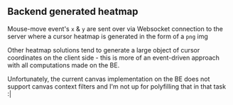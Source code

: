 ## Backend generated heatmap

Mouse-move event's `x` & `y` are sent over via Websocket connection to the server where a cursor heatmap is generated in the form of a `png` img

Other heatmap solutions tend to generate a large object of cursor coordinates on the client side - this is more of an event-driven approach with all computations made on the BE.

Unfortunately, the current canvas implementation on the BE does not support canvas context filters and I'm not up for polyfilling that in that task :|
